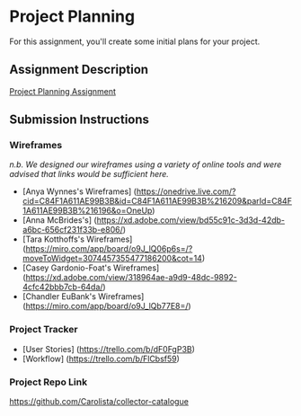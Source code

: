 # Project Planning
For this assignment, you'll create some initial plans for your project.

## Assignment Description
[Project Planning Assignment](https://education.launchcode.org/liftoff/modules/assignments/project-planning)

## Submission Instructions

### Wireframes

*n.b. We designed our wireframes using a variety of online tools and were advised that links would be sufficient here.*

* [Anya Wynnes's Wireframes] (https://onedrive.live.com/?cid=C84F1A611AE99B3B&id=C84F1A611AE99B3B%216209&parId=C84F1A611AE99B3B%216196&o=OneUp) 
* [Anna McBrides's] (https://xd.adobe.com/view/bd55c91c-3d3d-42db-a6bc-656cf231f33b-e806/) 
* [Tara Kotthoffs's Wireframes] (https://miro.com/app/board/o9J_lQ06p6s=/?moveToWidget=3074457355477186200&cot=14)
* [Casey Gardonio-Foat's Wireframes] (https://xd.adobe.com/view/318964ae-a9d9-48dc-9892-4cfc42bbb7cb-64da/)
* [Chandler EuBank's Wireframes] (https://miro.com/app/board/o9J_lQb77E8=/)

### Project Tracker

* [User Stories] (https://trello.com/b/dF0FgP3B)
* [Workflow] (https://trello.com/b/FlCbsf59)

### Project Repo Link

https://github.com/Carolista/collector-catalogue 
